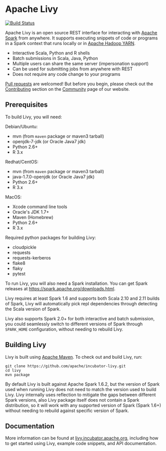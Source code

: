 # Apache Livy

[![Build Status](https://travis-ci.org/apache/incubator-livy.svg?branch=master)](https://travis-ci.org/apache/incubator-livy)

Apache Livy is an open source REST interface for interacting with
[Apache Spark](http://spark.apache.org) from anywhere. It supports executing snippets of code or
programs in a Spark context that runs locally or in
[Apache Hadoop YARN](http://hadoop.apache.org/docs/current/hadoop-yarn/hadoop-yarn-site/YARN.html).

* Interactive Scala, Python and R shells
* Batch submissions in Scala, Java, Python
* Multiple users can share the same server (impersonation support)
* Can be used for submitting jobs from anywhere with REST
* Does not require any code change to your programs

[Pull requests](https://github.com/apache/incubator-livy/pulls) are welcomed! But before you begin,
please check out the [Contributing](http://livy.incubator.apache.org/community#Contributing)
section on the [Community](http://livy.incubator.apache.org/community) page of our website.


## Prerequisites

To build Livy, you will need:

Debian/Ubuntu:
  * mvn (from ``maven`` package or maven3 tarball)
  * openjdk-7-jdk (or Oracle Java7 jdk)
  * Python 2.6+
  * R 3.x

Redhat/CentOS:
  * mvn (from ``maven`` package or maven3 tarball)
  * java-1.7.0-openjdk (or Oracle Java7 jdk)
  * Python 2.6+
  * R 3.x

MacOS:
  * Xcode command line tools
  * Oracle's JDK 1.7+
  * Maven (Homebrew)
  * Python 2.6+
  * R 3.x

Required python packages for building Livy:
  * cloudpickle
  * requests
  * requests-kerberos
  * flake8
  * flaky
  * pytest


To run Livy, you will also need a Spark installation. You can get Spark releases at
https://spark.apache.org/downloads.html.

Livy requires at least Spark 1.6 and supports both Scala 2.10 and 2.11 builds of Spark, Livy
will automatically pick repl dependencies through detecting the Scala version of Spark.

Livy also supports Spark 2.0+ for both interactive and batch submission, you could seamlessly
switch to different versions of Spark through ``SPARK_HOME`` configuration, without needing to
rebuild Livy.


## Building Livy

Livy is built using [Apache Maven](http://maven.apache.org). To check out and build Livy, run:

```
git clone https://github.com/apache/incubator-livy.git
cd livy
mvn package
```

By default Livy is built against Apache Spark 1.6.2, but the version of Spark used when running
Livy does not need to match the version used to build Livy. Livy internally uses reflection to
mitigate the gaps between different Spark versions, also Livy package itself does not
contain a Spark distribution, so it will work with any supported version of Spark (Spark 1.6+)
without needing to rebuild against specific version of Spark.

## Documentation

More information can be found at [livy.incubator.apache.org](http://livy.incubator.apache.org),
including how to get started using Livy, example code snippets, and API documentation.